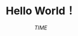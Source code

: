 ---
title: Hello World！ 
date: $TIME$
cover: https://resource-un4.pages.dev/yspic/dm2.webp
copyright: true
---